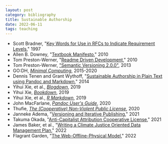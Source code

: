 ```yaml
---
layout: post
category: bibliography
title: Sustainable Authorship
date: 2022-06-11
tags: teaching
---
```


* Scott Bradner, "[Key Words for Use in RFCs to Indicate Requirement Levels](https://www.ietf.org/rfc/rfc2119.txt)," 1997
* Allen B. Downey, "[Textbook Manifesto](https://greenteapress.com/wp/textbook-manifesto/)," 2010
* Tom Preston-Werner, "[Readme Driven Development](https://tom.preston-werner.com/2010/08/23/readme-driven-development.html)," 2010
* Tom Preston-Werner, ["Semantic Versioning 2.0.0"](https://semver.org/), 2013
* GO:DH, [*Minimal Computing*](https://go-dh.github.io/mincomp/thoughts/), 2015-2020
* Dennis Tenen and Grant Wythoff, "[Sustainable Authorship in Plain Text using Pandoc and Markdown](https://programminghistorian.org/en/lessons/sustainable-authorship-in-plain-text-using-pandoc-and-markdown)," 2014
* Yihui Xie, et al., [*Blogdown*](https://bookdown.org/yihui/blogdown/yihui-xie.html), 2019
* Yihui Xie, [*Bookdown*](https://bookdown.org/yihui/bookdown/), 2019
* Yihui Xie, et al., [*R Markdown*](https://bookdown.org/yihui/rmarkdown/), 2019
* John MacFarlane, [*Pandoc User's Guide*](https://pandoc.org/MANUAL.html), 2020
* Thufie, [*The (Cooperative) Non-Violent Public License*](https://thufie.lain.haus/NPL.html), 2020
* Janneke Adema, "[Versioning and Iterative Publishing](https://commonplace.knowledgefutures.org/pub/5391oku3/release/1)," 2021
* Takuma Okada, "[Anti-Capitalist Attribution Cooperative License](https://noroadhome.itch.io/acaclicense)," 2021
* James Baker, et al., "[Writing a Climate Justice Oriented Data Management Plan](https://zenodo.org/record/6451499)," 2022
* Flagrant Garden, "[The Web-Offline-Physical Model](https://flagrant.garden/posts/wop/)," 2022
